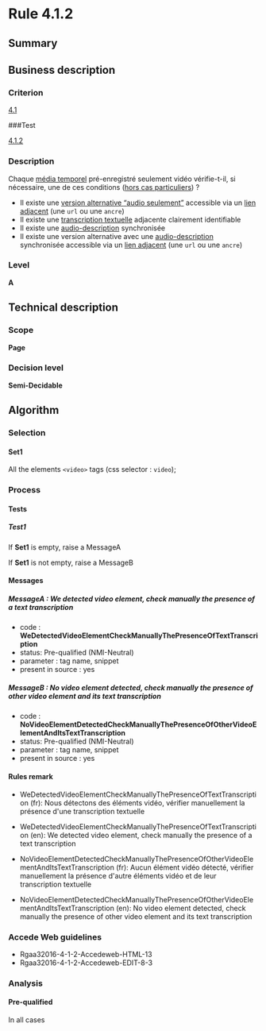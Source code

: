 # Rule 4.1.2

## Summary

## Business description

### Criterion

[4.1](http://references.modernisation.gouv.fr/rgaa/criteres.html#crit-4-1)

###Test

[4.1.2](http://references.modernisation.gouv.fr/rgaa/criteres.html#test-4-1-2)

### Description

Chaque <a href="http://references.modernisation.gouv.fr/rgaa/glossaire.html#mdia-temporel-type-son-vido-et-synchronis">m&eacute;dia temporel</a> pr&eacute;-enregistr&eacute; seulement vid&eacute;o v&eacute;rifie-t-il, si n&eacute;cessaire, une de ces conditions (<a href="http://references.modernisation.gouv.fr/rgaa/cas-particuliers.html#cp-4-1,4-2,4-3,4-5,4-7,4-9,4-11,4-13" title="Cas particuliers pour le crit&egrave;re 4.1">hors cas particuliers</a>) ? 
 
 *  Il existe une <a href="http://references.modernisation.gouv.fr/rgaa/glossaire.html#version-alternative-audio-seulement">version alternative <q>audio seulement</q></a> accessible via un <a href="http://references.modernisation.gouv.fr/rgaa/glossaire.html#lien-adjacent">lien adjacent</a> (une `url` ou une `ancre`) 
 *  Il existe une <a href="http://references.modernisation.gouv.fr/rgaa/glossaire.html#transcription-textuelle-media-temporel">transcription textuelle</a> adjacente clairement identifiable 
 *  Il existe une <a href="http://references.modernisation.gouv.fr/rgaa/glossaire.html#audiodescription-synchronise-media-temporel">audio-description</a> synchronis&eacute;e  
 *  Il existe une version alternative avec une <a href="http://references.modernisation.gouv.fr/rgaa/glossaire.html#audiodescription-synchronise-media-temporel">audio-description</a> synchronis&eacute;e accessible via un <a href="http://references.modernisation.gouv.fr/rgaa/glossaire.html#lien-adjacent">lien adjacent</a> (une `url` ou une `ancre`) 


### Level

**A**

## Technical description

### Scope

**Page**

### Decision level

**Semi-Decidable**

## Algorithm

### Selection

#### Set1

All the elements `<video>` tags (css selector : `video`);

### Process

#### Tests

##### Test1

If **Set1** is empty, raise a MessageA

If **Set1** is not empty, raise a MessageB

#### Messages

##### MessageA : We detected video element, check manually the presence of a text transcription

-    code : **WeDetectedVideoElementCheckManuallyThePresenceOfTextTranscription** 
-    status: Pre-qualified (NMI-Neutral)
-    parameter : tag name, snippet
-    present in source : yes

##### MessageB : No video element detected, check manually the presence of other video element and its text transcription

-    code : **NoVideoElementDetectedCheckManuallyThePresenceOfOtherVideoElementAndItsTextTranscription** 
-    status: Pre-qualified (NMI-Neutral)
-    parameter : tag name, snippet
-    present in source : yes

#### Rules remark

 * WeDetectedVideoElementCheckManuallyThePresenceOfTextTranscription (fr): Nous d&eacute;tectons des &eacute;l&eacute;ments vid&eacute;o, v&eacute;rifier manuellement la pr&eacute;sence d'une transcription textuelle
 * WeDetectedVideoElementCheckManuallyThePresenceOfTextTranscription (en): We detected video element, check manually the presence of a text transcription

 * NoVideoElementDetectedCheckManuallyThePresenceOfOtherVideoElementAndItsTextTranscription (fr): Aucun &eacute;l&eacute;ment vid&eacute;o d&eacute;tect&eacute;, v&eacute;rifier manuellement la pr&eacute;sence d'autre &eacute;l&eacute;ments vid&eacute;o et de leur transcription textuelle
 * NoVideoElementDetectedCheckManuallyThePresenceOfOtherVideoElementAndItsTextTranscription (en): No video element detected, check manually the presence of other video element and its text transcription

### Accede Web guidelines

 * Rgaa32016-4-1-2-Accedeweb-HTML-13
 * Rgaa32016-4-1-2-Accedeweb-EDIT-8-3

### Analysis

#### Pre-qualified

In all cases

